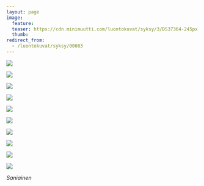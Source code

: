 ```yaml
---
layout: page
image:
  feature:
  teaser: https://cdn.minimuutti.com/luontokuvat/syksy/3/DS37364-245px.jpg
  thumb:
redirect_from:
  - /luontokuvat/syksy/00083
---
```


![](https://cdn.minimuutti.com/luontokuvat/syksy/3/DS37348-800px.jpg)

![](https://cdn.minimuutti.com/luontokuvat/syksy/3/DS37350-800px.jpg)

![](https://cdn.minimuutti.com/luontokuvat/syksy/3/DS37353-800px.jpg)

![](https://cdn.minimuutti.com/luontokuvat/syksy/3/DS37354-800px.jpg)

![](https://cdn.minimuutti.com/luontokuvat/syksy/3/DS37362-800px.jpg)

![](https://cdn.minimuutti.com/luontokuvat/syksy/3/DS37363-800px.jpg)

![](https://cdn.minimuutti.com/luontokuvat/syksy/3/DS37366-800px.jpg)

![](https://cdn.minimuutti.com/luontokuvat/syksy/3/DS37371-800px.jpg)

![](https://cdn.minimuutti.com/luontokuvat/syksy/3/DS37373-800px.jpg)

![](https://cdn.minimuutti.com/luontokuvat/syksy/3/DS37364-800px.jpg)

*Saniainen*
